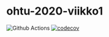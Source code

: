 # ohtu-2020-viikko1

![Github Actions](https://github.com/behindthegroove/ohtu-2020-viikko1/workflows/Java%20CI%20with%20Gradle/badge.svg)
[![codecov](https://codecov.io/gh/behindthegroove/ohtu-2020-viikko1/branch/main/graph/badge.svg?token=N5EB3RSKAF)](undefined)
